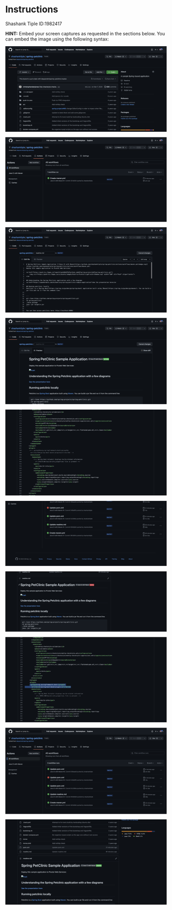 # Instructions

Shashank Tiple ID:1982417

**HINT:** Embed your screen captures as requested in the sections below. You can embed the image using the following syntax:

![Screen Capture #1](https://github.com/shashanktiple/spring-petclinic/blob/8dc0e9c4c1d571061b659254af823af8370d484e/images/git1.png)

![Screen Capture #2](https://github.com/shashanktiple/spring-petclinic/blob/8dc0e9c4c1d571061b659254af823af8370d484e/images/git2.png)

![Screen Capture #3](https://github.com/shashanktiple/spring-petclinic/blob/8dc0e9c4c1d571061b659254af823af8370d484e/images/git3.png)

![Screen Capture #4](https://github.com/shashanktiple/spring-petclinic/blob/8dc0e9c4c1d571061b659254af823af8370d484e/images/git4.png)

![Screen Capture #5](https://github.com/shashanktiple/spring-petclinic/blob/8dc0e9c4c1d571061b659254af823af8370d484e/images/git5.png)

![Screen Capture #6](https://github.com/shashanktiple/spring-petclinic/blob/8dc0e9c4c1d571061b659254af823af8370d484e/images/git6.png)

![Screen Capture #1](https://github.com/shashanktiple/spring-petclinic/blob/8dc0e9c4c1d571061b659254af823af8370d484e/images/git7.png)

![Screen Capture #2](https://github.com/shashanktiple/spring-petclinic/blob/8dc0e9c4c1d571061b659254af823af8370d484e/images/git8.png)

![Screen Capture #3](https://github.com/shashanktiple/spring-petclinic/blob/8dc0e9c4c1d571061b659254af823af8370d484e/images/git9.png)

![Screen Capture #1](https://github.com/shashanktiple/spring-petclinic/blob/8dc0e9c4c1d571061b659254af823af8370d484e/images/git10.png)
